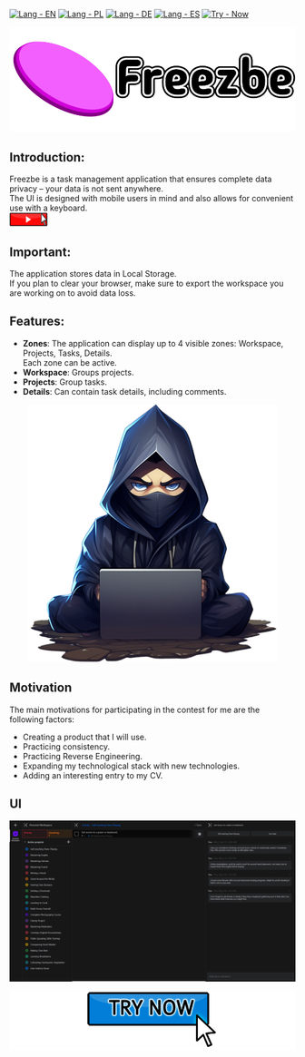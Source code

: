 [![Lang - EN](https://img.shields.io/badge/lang-en-2ea44f)](/README.md)
[![Lang - PL](https://img.shields.io/badge/lang-pl-2ea44f)](/README.PL.md)
[![Lang - DE](https://img.shields.io/badge/lang-de-2ea44f)](/README.DE.md)
[![Lang - ES](https://img.shields.io/badge/lang-es-2ea44f)](/README.ES.md)
[![Try - Now](https://img.shields.io/badge/try-now-2ea44f)](https://freezbe.pl/)

[![Freezbe](docs/readme/images/Freezbe_logo.png "Freezbe")](http://www.freezbe.pl/)

## Introduction:

Freezbe is a task management application that ensures complete data privacy – your data is not sent anywhere.<br>
The UI is designed with mobile users in mind and also allows for convenient use with a keyboard.<br>
[![Video](docs/readme/images/Video.png "Video")](https://youtu.be/-qko_WBh-is)

## Important:

The application stores data in Local Storage.<br>
If you plan to clear your browser, make sure to export the workspace you are working on to avoid data loss.

## Features:

-   **Zones**: The application can display up to 4 visible zones: Workspace, Projects, Tasks, Details.<br>
    Each zone can be active.
-   **Workspace**: Groups projects.
-   **Projects**: Group tasks.
-   **Details**: Can contain task details, including comments.

<p align="center">
 <img src="https://raw.githubusercontent.com/ArcticLeopard/Freezbe/main/docs/readme/images/Developer.png" />
</p>

## Motivation

The main motivations for participating in the contest for me are the following factors:

-   Creating a product that I will use.
-   Practicing consistency.
-   Practicing Reverse Engineering.
-   Expanding my technological stack with new technologies.
-   Adding an interesting entry to my CV.

## UI

[![UI](docs/readme/images/PreviewCurrentUserInterface.png "UI")](http://www.freezbe.pl/)

[![Freezbe](docs/readme/images/TryNow.png "Freezbe")](http://www.freezbe.pl/)